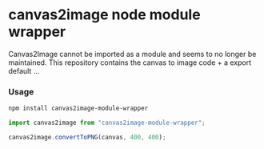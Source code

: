 # canvas2image node module wrapper

Canvas2Image cannot be imported as a module and seems to no longer be maintained.
This repository contains the canvas to image code + a export default ...

### Usage
```bash
npm install canvas2image-module-wrapper
```

```js
import canvas2image from "canvas2image-module-wrapper";

canvas2image.convertToPNG(canvas, 400, 400);
```
